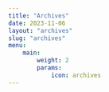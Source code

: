 ```yaml
---
title: "Archives"
date: 2023-11-06
layout: "archives"
slug: "archives"
menu:
    main:
        weight: 2
        params: 
            icon: archives
---
```

